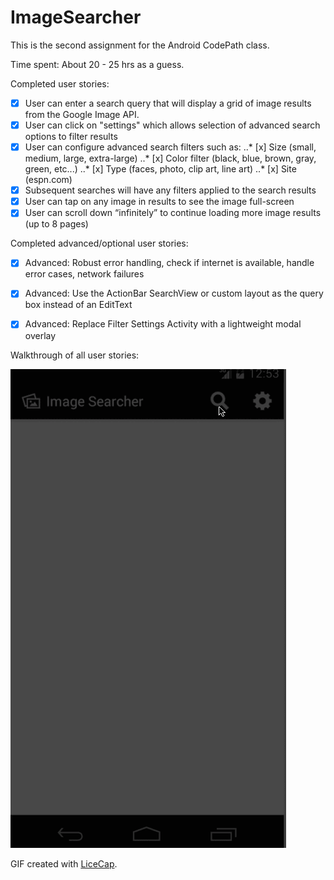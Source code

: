 # ImageSearcher

This is the second assignment for the Android CodePath class.

Time spent: About 20 - 25 hrs as a guess.


Completed user stories:

* [x] User can enter a search query that will display a grid of image results from the Google Image API.
* [x] User can click on "settings" which allows selection of advanced search options to filter results
* [x] User can configure advanced search filters such as:
..* [x] Size (small, medium, large, extra-large)
..* [x] Color filter (black, blue, brown, gray, green, etc...)
..* [x] Type (faces, photo, clip art, line art)
..* [x] Site (espn.com)
* [x] Subsequent searches will have any filters applied to the search results
* [x] User can tap on any image in results to see the image full-screen
* [x] User can scroll down “infinitely” to continue loading more image results (up to 8 pages)

Completed advanced/optional user stories:

* [x] Advanced: Robust error handling, check if internet is available, handle error cases, network failures
* [x] Advanced: Use the ActionBar SearchView or custom layout as the query box instead of an EditText
* [x] Advanced: Replace Filter Settings Activity with a lightweight modal overlay


Walkthrough of all user stories:

![Video Walkthrough](anim_image_searcher.gif)

GIF created with [LiceCap](http://www.cockos.com/licecap/).
